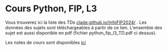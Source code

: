 # Cours Python, FIP, L3

Vous trouverez ici la liste des TDs [clade.github.io/InfoFIP2024/](https://clade.github.io/InfoFIP2024/) . Les données des sujets sont téléchargeables à partir de ce lien. 
L'ensemble des sujet est aussi disponible en pdf (fichier python_fip_l3_TD.pdf ci dessus). 

Les notes de cours sont disponibles [ici](https://clade.github.io/python_pour_scientifique/)



